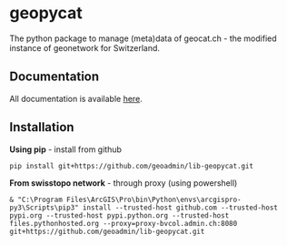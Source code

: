 # geopycat
The python package to manage (meta)data of geocat.ch - the modified instance of geonetwork for
Switzerland.
## Documentation
All documentation is available [here](https://geoadmin.github.io/lib-geopycat/).
## Installation
**Using pip** -  install from github
```
pip install git+https://github.com/geoadmin/lib-geopycat.git
```
**From swisstopo network** - through proxy (using powershell)
```
& "C:\Program Files\ArcGIS\Pro\bin\Python\envs\arcgispro-py3\Scripts\pip3" install --trusted-host github.com --trusted-host pypi.org --trusted-host pypi.python.org --trusted-host files.pythonhosted.org --proxy=proxy-bvcol.admin.ch:8080 git+https://github.com/geoadmin/lib-geopycat.git
```

